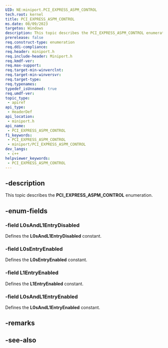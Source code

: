 ```yaml
---
UID: NE:miniport.PCI_EXPRESS_ASPM_CONTROL
tech.root: kernel
title: PCI_EXPRESS_ASPM_CONTROL
ms.date: 08/09/2023
targetos: Windows
description: This topic describes the PCI_EXPRESS_ASPM_CONTROL enumeration.
prerelease: false
req.construct-type: enumeration
req.ddi-compliance: 
req.header: miniport.h
req.include-header: Miniport.h
req.kmdf-ver: 
req.max-support: 
req.target-min-winverclnt: 
req.target-min-winversvr: 
req.target-type: 
req.typenames: 
typedef_isUnnamed: true
req.umdf-ver: 
topic_type:
 - apiref
api_type:
 - HeaderDef
api_location:
 - miniport.h
api_name:
 - PCI_EXPRESS_ASPM_CONTROL
f1_keywords:
 - PCI_EXPRESS_ASPM_CONTROL
 - miniport/PCI_EXPRESS_ASPM_CONTROL
dev_langs:
 - c++
helpviewer_keywords:
 - PCI_EXPRESS_ASPM_CONTROL
---
```


## -description

This topic describes the **PCI_EXPRESS_ASPM_CONTROL** enumeration.

## -enum-fields

### -field L0sAndL1EntryDisabled

Defines the **L0sAndL1EntryDisabled** constant.

### -field L0sEntryEnabled

Defines the **L0sEntryEnabled** constant.

### -field L1EntryEnabled

Defines the **L1EntryEnabled** constant.

### -field L0sAndL1EntryEnabled

Defines the **L0sAndL1EntryEnabled** constant.

## -remarks

## -see-also
